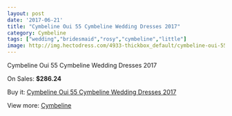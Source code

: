 ```yaml
---
layout: post
date: '2017-06-21'
title: "Cymbeline Oui 55 Cymbeline Wedding Dresses 2017"
category: Cymbeline
tags: ["wedding","bridesmaid","rosy","cymbeline","little"]
image: http://img.hectodress.com/4933-thickbox_default/cymbeline-oui-55-cymbeline-wedding-dresses-2013.jpg
---
```

Cymbeline Oui 55 Cymbeline Wedding Dresses 2017

On Sales: **$286.24**
<a href="https://www.hectodress.com/cymbeline/2520-cymbeline-oui-55-cymbeline-wedding-dresses-2013.html"><amp-img layout="responsive" width="600" height="600" src="//img.hectodress.com/4933-thickbox_default/cymbeline-oui-55-cymbeline-wedding-dresses-2013.jpg" alt="Cymbeline Oui 55 Cymbeline Wedding Dresses 2017 0" /></a>

Buy it: [Cymbeline Oui 55 Cymbeline Wedding Dresses 2017](https://www.hectodress.com/cymbeline/2520-cymbeline-oui-55-cymbeline-wedding-dresses-2013.html "Cymbeline Oui 55 Cymbeline Wedding Dresses 2017")

View more: [Cymbeline](https://www.hectodress.com/43-cymbeline "Cymbeline")